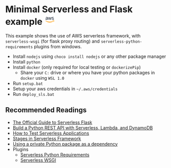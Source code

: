 # Minimal Serverless and Flask example <img src="https://raw.githubusercontent.com/github/explore/fbceb94436312b6dacde68d122a5b9c7d11f9524/topics/aws/aws.png" data-canonical-src="https://raw.githubusercontent.com/github/explore/fbceb94436312b6dacde68d122a5b9c7d11f9524/topics/aws/aws.png" width="32" height="32" />

This example shows the use of AWS serverless framework, with `serverless-wsgi` (for flask proxy routing) and `serverless-python-requirements` plugins from windows.

- Install `nodejs` using `choco install nodejs` or any other package manager
- Install `python`
- Install `docker` (only required for local testing or `dockerizePip`)
    - Share your `C:` drive or where you have your python packages in `docker` using `WSL 1.0`
- Run `setup.bat`
- Setup your aws credentials in `~/.aws/credentials`
- Run `deploy_sls.bat`

## Recommended Readings

- [The Official Guide to Serverless Flask](https://www.serverless.com/flask)
- [Build a Python REST API with Serverless, Lambda, and DynamoDB](https://www.serverless.com/blog/flask-python-rest-api-serverless-lambda-dynamodbsing-the-quick-start-template)
- [How to Test Serverless Applications](https://www.serverless.com/blog/how-test-serverless-applications)
- [Stages in Serverless Framework](https://serverless-stack.com/chapters/stages-in-serverless-framework.htm)
- [Using a private Python package as a dependency](https://stackoverflow.com/questions/50471802/serverless-using-a-private-python-package-as-a-dependency)
- Plugins
    - [Serverless Python Requirements](https://www.serverless.com/plugins/serverless-python-requirements)
    - [Serverless WSGI](https://www.serverless.com/plugins/serverless-wsgi)